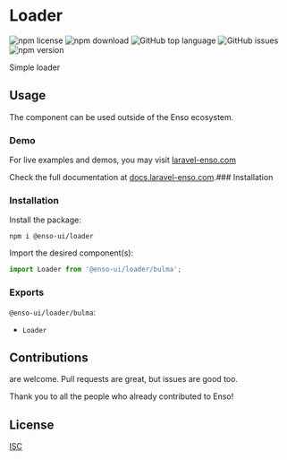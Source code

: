 # Loader

![npm license](https://img.shields.io/npm/l/@enso-ui/loader.svg) 
![npm download](https://img.shields.io/npm/dm/@enso-ui/loader.svg) 
![GitHub top language](https://img.shields.io/github/languages/top/enso-ui/loader.svg) 
![GitHub issues](https://img.shields.io/github/issues/enso-ui/loader.svg) 
![npm version](https://img.shields.io/npm/v/@enso-ui/loader.svg) 

Simple loader

## Usage
The component can be used outside of the Enso ecosystem.

### Demo

For live examples and demos, you may visit [laravel-enso.com](https://www.laravel-enso.com)

Check the full documentation at  [docs.laravel-enso.com](https://docs.laravel-enso.com).### Installation

### Installation

Install the package:
```
npm i @enso-ui/loader
```
Import the desired component(s):
```js
import Loader from '@enso-ui/loader/bulma';
```

### Exports

`@enso-ui/loader/bulma`:
- `Loader`

## Contributions

are welcome. Pull requests are great, but issues are good too.

Thank you to all the people who already contributed to Enso!

## License

[ISC](https://opensource.org/licenses/ISC)
